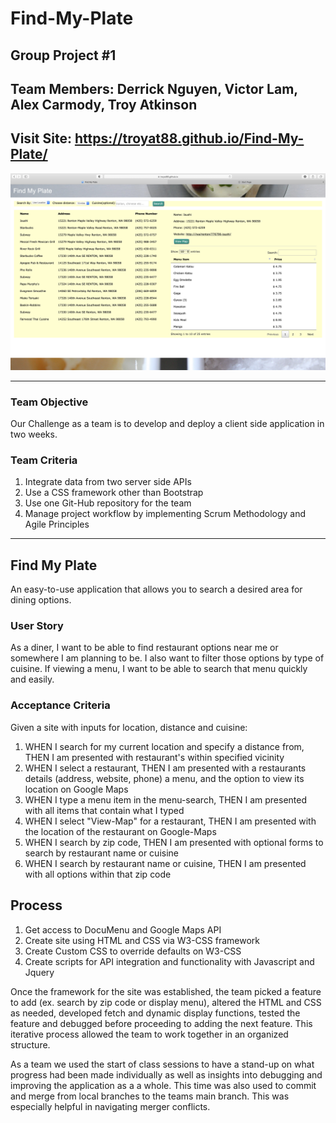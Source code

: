 # Find-My-Plate
## Group Project #1
Team Members: Derrick Nguyen, Victor Lam, Alex Carmody, Troy Atkinson
---
Visit Site: https://troyat88.github.io/Find-My-Plate/
---
![Final Product Image](assets/images/Screenshot.png)

---

### Team Objective 
Our Challenge as a team is to develop and deploy a client side application in two weeks. 

### Team Criteria 
1. Integrate data from two server side APIs
2. Use a CSS framework other than Bootstrap
3. Use one Git-Hub repository for the team
4. Manage project workflow by implementing Scrum Methodology and Agile Principles

---

## Find My Plate 
An easy-to-use application that allows you to search a desired area for dining options.

### User Story
As a diner, I want to be able to find restaurant options near me or somewhere I am planning to be. I also want to filter those options by type of cuisine. If  viewing a menu, I want to be able to search that menu quickly and easily. 

### Acceptance Criteria
Given a site with inputs for location, distance and cuisine: 
1. WHEN I search for my current location and specify a distance from, THEN I am presented with restaurant's within specified vicinity
2. WHEN I select a restaurant, THEN I am presented with a restaurants details (address, website, phone) a menu, and the option to view its location on Google Maps
3. WHEN I type a menu item in the menu-search, THEN I am presented with all items that contain what I typed
4. WHEN I select "View-Map" for a restaurant, THEN I am presented with the location of the restaurant on Google-Maps
5. WHEN I search by zip code, THEN I am presented with optional forms to search by restaurant name or cuisine
6. WHEN I search by restaurant name or cuisine, THEN I am presented with all options within that zip code

## Process
1. Get access to DocuMenu and Google Maps API 
2. Create site using HTML and CSS via W3-CSS framework
3. Create Custom CSS to override defaults on W3-CSS
4. Create scripts for API integration and functionality with Javascript and Jquery

Once the framework for the site was established, the team picked a feature to add (ex. search by zip code or display menu), altered the HTML and CSS as needed, developed fetch and dynamic display functions, tested the feature and debugged before proceeding to adding the next feature. This iterative process allowed the team to work together in an organized structure. 

As a team we used the start of class sessions to have a stand-up on what progress had been made individually as well as insights into debugging and improving the application as a a whole. This time was also used to commit and merge from local branches to the teams main branch. This was especially helpful in navigating merger conflicts. 


 


